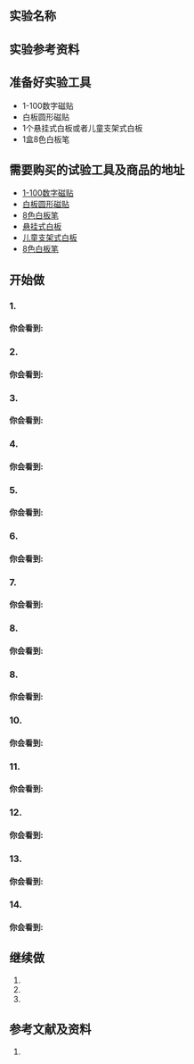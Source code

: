 ## 实验名称

## 实验参考资料


## 准备好实验工具

- 1-100数字磁贴
- 白板圆形磁贴
- 1个悬挂式白板或者儿童支架式白板
- 1盒8色白板笔


## 需要购买的试验工具及商品的地址

- [1-100数字磁贴](https://item.taobao.com/item.htm?spm=a1z0d.7625083.1998302264.6.5c5f4e69fPoYAz&id=45543068017)
- [白板圆形磁贴](https://detail.tmall.com/item.htm?spm=a230r.1.14.98.6cf9255eSTSwQ4&id=583111860749&ns=1&abbucket=9&skuId=3924276616619)
- [8色白板笔](https://item.jd.com/11190087435.html)
- [悬挂式白板](https://item.jd.com/391826.html?extension_id=eyJhZCI6IjE0NzYiLCJjaCI6IjIiLCJza3UiOiI4NjkwNzI1IiwidHMiOiIxNTUzNDkxNTE5IiwidW5pcWlkIjoie1wiY2xpY2tfaWRcIjpcImI2YjgzZWRhLWI0YmUtNDNmOS1hYjZlLTZlODQ0NTM5YmMzNlwiLFwibWF0ZXJpYWxfaWRcIjpcIjM1NTc1MjQ5N1wiLFwicG9zX2lkXCI6XCIxNDc2XCIsXCJzaWRcIjpcIjUxY2RkNzAxLWU0MTAtNDY2Zi1hY2IzLTZlNDkwOGI1ZDMwOFwifSJ9&jd_pop=b6b83eda-b4be-43f9-ab6e-6e844539bc36&abt=0#crumb-wrap)
- [儿童支架式白板](https://item.jd.com/3460423.html)
- [8色白板笔](https://item.jd.com/11190087435.html)
 
## 开始做

### 1. 


#### 你会看到: 


### 2. 


#### 你会看到: 


### 3. 


#### 你会看到: 


### 4. 


#### 你会看到: 


### 5. 


#### 你会看到: 


### 6. 


#### 你会看到: 


### 7. 


#### 你会看到: 


### 8. 


#### 你会看到: 


### 8. 


#### 你会看到: 


### 10. 


#### 你会看到: 


### 11. 


#### 你会看到: 


### 12. 


#### 你会看到: 


### 13. 


#### 你会看到: 


### 14. 


#### 你会看到: 


## 继续做

1. 

2. 

3. 

## 参考文献及资料

1. 